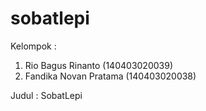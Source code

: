 # sobatlepi

Kelompok :
1. Rio Bagus Rinanto (140403020039)
2. Fandika Novan Pratama (140403020038)

Judul : SobatLepi
